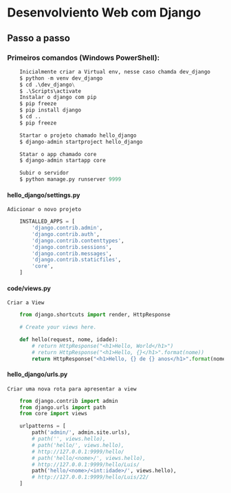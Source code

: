# Desenvolviento Web com Django

## Passo a passo
### Primeiros comandos (Windows PowerShell):
```py
    Inicialmente criar a Virtual env, nesse caso chamda dev_django
    $ python -m venv dev_django
    $ cd .\dev_django\
    $ .\Scripts\activate 
    Instalar o django com pip
    $ pip freeze
    $ pip install django
    $ cd ..
    $ pip freeze

    Startar o projeto chamado hello_django
    $ django-admin startproject hello_django

    Statar o app chamado core
    $ django-admin startapp core

    Subir o servidor
    $ python manage.py runserver 9999
```
#### hello_django/settings.py
    Adicionar o novo projeto
```py
    INSTALLED_APPS = [
        'django.contrib.admin',
        'django.contrib.auth',
        'django.contrib.contenttypes',
        'django.contrib.sessions',
        'django.contrib.messages',
        'django.contrib.staticfiles',
        'core',
    ]
```
#### code/views.py
    Criar a View
```py
    from django.shortcuts import render, HttpResponse

    # Create your views here.

    def hello(request, nome, idade):
        # return HttpResponse("<h1>Hello, World</h1>")
        # return HttpResponse("<h1>Hello, {}</h1>".format(nome))
        return HttpResponse("<h1>Hello, {} de {} anos</h1>".format(nome, idade))
```
#### hello_django/urls.py
    Criar uma nova rota para apresentar a view
```py
    from django.contrib import admin
    from django.urls import path
    from core import views

    urlpatterns = [
        path('admin/', admin.site.urls),
        # path('', views.hello),
        # path('hello/', views.hello),
        # http://127.0.0.1:9999/hello/
        # path('hello/<nome>/', views.hello),
        # http://127.0.0.1:9999/hello/Luis/
        path('hello/<nome>/<int:idade>/', views.hello),
        # http://127.0.0.1:9999/hello/Luis/22/
    ]
```

